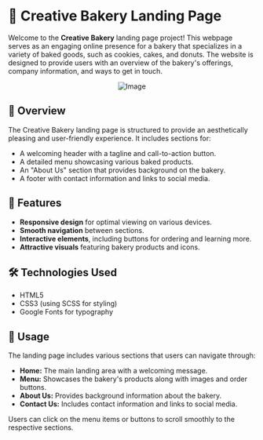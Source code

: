 # 🎂 Creative Bakery Landing Page

Welcome to the **Creative Bakery** landing page project! This webpage serves as an engaging online presence for a bakery that specializes in a variety of baked goods, such as cookies, cakes, and donuts. The website is designed to provide users with an overview of the bakery's offerings, company information, and ways to get in touch.

<div style="text-align: center;">
    <img src="https://github.com/user-attachments/assets/f11004ad-6f24-425d-9583-2db24108c8c7" alt="Image" />
</div>

## 🎉 Overview

The Creative Bakery landing page is structured to provide an aesthetically pleasing and user-friendly experience. It includes sections for:

- A welcoming header with a tagline and call-to-action button.
- A detailed menu showcasing various baked products.
- An "About Us" section that provides background on the bakery.
- A footer with contact information and links to social media.

## 🚀 Features

- **Responsive design** for optimal viewing on various devices.
- **Smooth navigation** between sections.
- **Interactive elements**, including buttons for ordering and learning more.
- **Attractive visuals** featuring bakery products and icons.

## 🛠️ Technologies Used

- HTML5
- CSS3 (using SCSS for styling)
- Google Fonts for typography

## 🍰 Usage

The landing page includes various sections that users can navigate through:

- **Home:** The main landing area with a welcoming message.
- **Menu:** Showcases the bakery's products along with images and order buttons.
- **About Us:** Provides background information about the bakery.
- **Contact Us:** Includes contact information and links to social media.

Users can click on the menu items or buttons to scroll smoothly to the respective sections.

